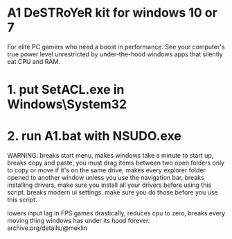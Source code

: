 # A1 DeSTRoYeR kit for windows 10 or 7
For elite PC gamers who need a boost in performance. See your computer's true power level unrestricted by under-the-hood windows apps that silently eat CPU and RAM.

# 1. put SetACL.exe in Windows\System32
# 2. run A1.bat with NSUDO.exe





WARNING: breaks start menu, makes windows take a minute to start up, breaks copy and paste, you must drag items between two open folders only to copy or move if it's on the same drive, makes every explorer folder opened to another window unless you use the navigation bar. breaks installing drivers, make sure you install all your drivers before using this script. breaks modern ui settings. make sure you do those before you use this script.

lowers input lag in FPS games drastically, reduces cpu to zero, breaks every moving thing windows has under its hood forever.
archive.org/details/@meklin
